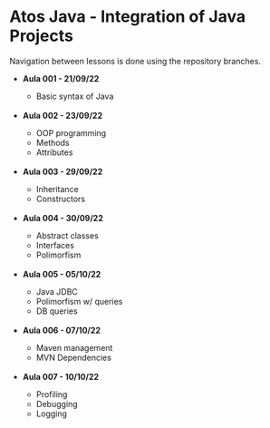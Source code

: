 # Atos Java - Integration of Java Projects

Navigation between lessons is done using the repository branches.

<ul>
<li><b>Aula 001 - 21/09/22</b></li>
  <ul>
    <li>Basic syntax of Java</li>
  </ul>
 <br/>
<li><b>Aula 002 - 23/09/22</b></li>
  <ul>
      <li>OOP programming</li>
      <li>Methods</li>
       <li>Attributes</li>
  </ul>
   <br/>
<li><b>Aula 003 - 29/09/22</b></li>
  <ul>
    <li>Inheritance</li>
    <li>Constructors</li>
  </ul>
   <br/>

<li><b>Aula 004 - 30/09/22</b></li>
  <ul>
    <li>Abstract classes</li>
    <li>Interfaces</li>
    <li>Polimorfism</li>
   </ul>
    <br/>

<li><b>Aula 005 - 05/10/22</b></li>
  <ul>
    <li>Java JDBC</li>
    <li>Polimorfism w/ queries</li>
    <li>DB queries</li>
  </ul>
  <br/>
  
 <li><b>Aula 006 - 07/10/22</b></li>
 <ul>
 <li>Maven management</li>
 <li>MVN Dependencies</li>
 </ul>

<br/>
 <li><b>Aula 007 - 10/10/22</b></li>
 <ul>
 <li>Profiling</li>
 <li>Debugging</li>
 <li>Logging</li>
</ul>
</ul>
